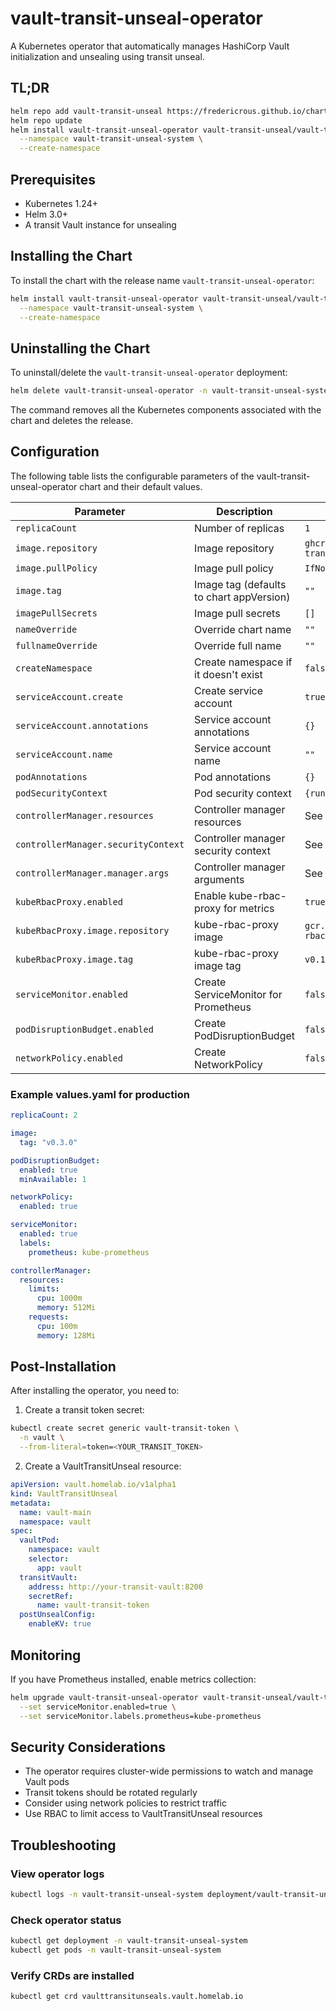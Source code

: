 # vault-transit-unseal-operator

A Kubernetes operator that automatically manages HashiCorp Vault initialization and unsealing using transit unseal.

## TL;DR

```bash
helm repo add vault-transit-unseal https://fredericrous.github.io/charts
helm repo update
helm install vault-transit-unseal-operator vault-transit-unseal/vault-transit-unseal-operator \
  --namespace vault-transit-unseal-system \
  --create-namespace
```

## Prerequisites

- Kubernetes 1.24+
- Helm 3.0+
- A transit Vault instance for unsealing

## Installing the Chart

To install the chart with the release name `vault-transit-unseal-operator`:

```bash
helm install vault-transit-unseal-operator vault-transit-unseal/vault-transit-unseal-operator \
  --namespace vault-transit-unseal-system \
  --create-namespace
```

## Uninstalling the Chart

To uninstall/delete the `vault-transit-unseal-operator` deployment:

```bash
helm delete vault-transit-unseal-operator -n vault-transit-unseal-system
```

The command removes all the Kubernetes components associated with the chart and deletes the release.

## Configuration

The following table lists the configurable parameters of the vault-transit-unseal-operator chart and their default values.

| Parameter | Description | Default |
| --------- | ----------- | ------- |
| `replicaCount` | Number of replicas | `1` |
| `image.repository` | Image repository | `ghcr.io/fredericrous/vault-transit-unseal-operator` |
| `image.pullPolicy` | Image pull policy | `IfNotPresent` |
| `image.tag` | Image tag (defaults to chart appVersion) | `""` |
| `imagePullSecrets` | Image pull secrets | `[]` |
| `nameOverride` | Override chart name | `""` |
| `fullnameOverride` | Override full name | `""` |
| `createNamespace` | Create namespace if it doesn't exist | `false` |
| `serviceAccount.create` | Create service account | `true` |
| `serviceAccount.annotations` | Service account annotations | `{}` |
| `serviceAccount.name` | Service account name | `""` |
| `podAnnotations` | Pod annotations | `{}` |
| `podSecurityContext` | Pod security context | `{runAsNonRoot: true}` |
| `controllerManager.resources` | Controller manager resources | See values.yaml |
| `controllerManager.securityContext` | Controller manager security context | See values.yaml |
| `controllerManager.manager.args` | Controller manager arguments | See values.yaml |
| `kubeRbacProxy.enabled` | Enable kube-rbac-proxy for metrics | `true` |
| `kubeRbacProxy.image.repository` | kube-rbac-proxy image | `gcr.io/kubebuilder/kube-rbac-proxy` |
| `kubeRbacProxy.image.tag` | kube-rbac-proxy image tag | `v0.13.1` |
| `serviceMonitor.enabled` | Create ServiceMonitor for Prometheus | `false` |
| `podDisruptionBudget.enabled` | Create PodDisruptionBudget | `false` |
| `networkPolicy.enabled` | Create NetworkPolicy | `false` |

### Example values.yaml for production

```yaml
replicaCount: 2

image:
  tag: "v0.3.0"

podDisruptionBudget:
  enabled: true
  minAvailable: 1

networkPolicy:
  enabled: true

serviceMonitor:
  enabled: true
  labels:
    prometheus: kube-prometheus

controllerManager:
  resources:
    limits:
      cpu: 1000m
      memory: 512Mi
    requests:
      cpu: 100m
      memory: 128Mi
```

## Post-Installation

After installing the operator, you need to:

1. Create a transit token secret:
```bash
kubectl create secret generic vault-transit-token \
  -n vault \
  --from-literal=token=<YOUR_TRANSIT_TOKEN>
```

2. Create a VaultTransitUnseal resource:
```yaml
apiVersion: vault.homelab.io/v1alpha1
kind: VaultTransitUnseal
metadata:
  name: vault-main
  namespace: vault
spec:
  vaultPod:
    namespace: vault
    selector:
      app: vault
  transitVault:
    address: http://your-transit-vault:8200
    secretRef:
      name: vault-transit-token
  postUnsealConfig:
    enableKV: true
```

## Monitoring

If you have Prometheus installed, enable metrics collection:

```bash
helm upgrade vault-transit-unseal-operator vault-transit-unseal/vault-transit-unseal-operator \
  --set serviceMonitor.enabled=true \
  --set serviceMonitor.labels.prometheus=kube-prometheus
```

## Security Considerations

- The operator requires cluster-wide permissions to watch and manage Vault pods
- Transit tokens should be rotated regularly
- Consider using network policies to restrict traffic
- Use RBAC to limit access to VaultTransitUnseal resources

## Troubleshooting

### View operator logs
```bash
kubectl logs -n vault-transit-unseal-system deployment/vault-transit-unseal-operator -f
```

### Check operator status
```bash
kubectl get deployment -n vault-transit-unseal-system
kubectl get pods -n vault-transit-unseal-system
```

### Verify CRDs are installed
```bash
kubectl get crd vaulttransitunseals.vault.homelab.io
```
